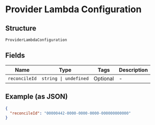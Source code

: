 
# Provider Lambda Configuration

## Structure

`ProviderLambdaConfiguration`

## Fields

| Name | Type | Tags | Description |
|  --- | --- | --- | --- |
| `reconcileId` | `string \| undefined` | Optional | - |

## Example (as JSON)

```json
{
  "reconcileId": "00000442-0000-0000-0000-000000000000"
}
```

